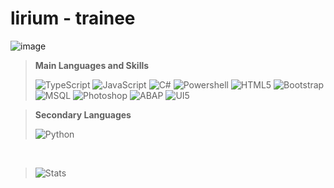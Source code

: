 # lirium - trainee
![image](https://github.com/lirium-dev/lirium-dev/assets/81167211/1463d240-618b-4460-a09b-7affcd849b42)



> **Main Languages and Skills**
> 
> ![TypeScript](https://img.shields.io/badge/typescript-%23007ACC.svg?style=for-the-badge&logo=typescript&logoColor=white)
> ![JavaScript](https://img.shields.io/badge/javascript-%23323330.svg?style=for-the-badge&logo=javascript&logoColor=%23F7DF1E)
> ![C#](https://img.shields.io/badge/c%23-%23239120.svg?style=for-the-badge&logo=csharp&logoColor=white)
> ![Powershell](https://img.shields.io/badge/Powershell-2CA5E0?style=for-the-badge&logo=powershell&logoColor=white)
> ![HTML5](https://img.shields.io/badge/html5-%23E34F26.svg?style=for-the-badge&logo=html5&logoColor=white)
> ![Bootstrap](https://img.shields.io/badge/Bootstrap-563D7C?style=for-the-badge&logo=bootstrap&logoColor=white)
> ![MSQL](https://img.shields.io/badge/Microsoft%20SQL%20Server-CC2927?style=for-the-badge&logo=microsoft%20sql%20server&logoColor=white)
> ![Photoshop](https://img.shields.io/badge/photoshop-%2331A8FF.svg?style=for-the-badge&logo=adobephotoshop&logoColor=white)
> ![ABAP](https://img.shields.io/badge/ABAP-CC2927?style=for-the-badge&logo=microsoft%20sql%20server&logoColor=white)
> ![UI5](https://img.shields.io/badge/UI5-CC2927?style=for-the-badge&logo=html5&logoColor=white)

> **Secondary Languages**
>
> ![Python](https://img.shields.io/badge/Python-3776AB?style=for-the-badge&logo=python&logoColor=white)




</br>

> ![Stats](https://github-readme-stats.vercel.app/api?username=lirium-dev&theme=dracula)

</br>
